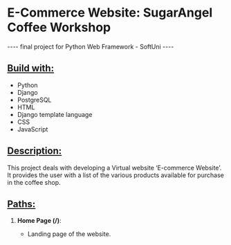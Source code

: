 # E-Commerce Website: SugarAngel Coffee Workshop 
<p>---- final project for Python Web Framework - SoftUni ----</p>

## <ins>Build with:<ins>
- Python
- Django
- PostgreSQL
- HTML
- Django template language
- CSS
- JavaScript


## <ins>Description:</ins>
<p>This project deals with developing a Virtual website ‘E-commerce Website’. It provides the user with a list of the various products available for purchase in the coffee shop.</p>

## <ins>Paths:</ins>
  
1. <b>Home Page (/)</b>:
    - <p>Landing page of the website.</p>
      
